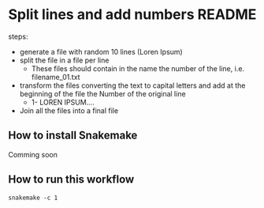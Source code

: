 # Split lines and add numbers README

steps: 
* generate a file with random 10 lines (Loren Ipsum)
* split the file in a file per line
  * These files should contain in the name the number of the line, i.e. filename_01.txt
* transform the files converting the text to capital letters and add at the beginning of the file the Number of the original line
  * 1- LOREN IPSUM....
* Join all the files into a final file

## How to install Snakemake

Comming soon

## How to run this workflow

```
snakemake -c 1
```
